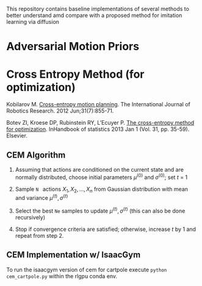 This repository contains baseline implementations of several methods to better understand amd compare with a proposed method for imitation learning via diffusion


# Adversarial Motion Priors



# Cross Entropy Method (for optimization)

Kobilarov M. [Cross-entropy motion planning](https://doi.org/10.1177/0278364912444543). The International Journal of Robotics Research. 2012 Jun;31(7):855-71.

Botev ZI, Kroese DP, Rubinstein RY, L’Ecuyer P. [The cross-entropy method for optimization](https://www.sciencedirect.com/science/article/pii/B9780444538598000035). InHandbook of statistics 2013 Jan 1 (Vol. 31, pp. 35-59). Elsevier.



## CEM Algorithm


1. Assuming that actions are conditioned on the current state and are normally distributed, choose initial parameters $\mu^{(0)}$ and $\sigma^{(0)};$ set $t$ = 1

2. Sample `N ` actions $X_1, X_2, ..., X_n$ from Gaussian distribution with mean and variance $\mu^{(t)}, \sigma^{(t)}$

3. Select the best `Ne` samples to update $\mu^{(t)}, \sigma^{(t)}$ (this can also be done recursively)

4. Stop if convergence criteria are satisfied; otherwise, increase $t$ by 1 and repeat from step 2.



## CEM Implementation w/ IsaacGym

To run the isaacgym version of cem for cartpole execute `python cem_cartpole.py` within the rlgpu conda env.
